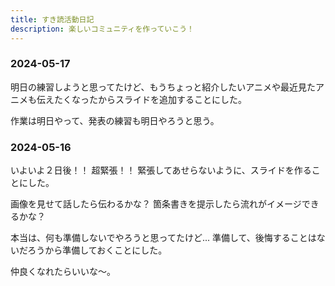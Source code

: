 ```yaml
---
title: すき読活動日記
description: 楽しいコミュニティを作っていこう！
---
```


### 2024-05-17
明日の練習しようと思ってたけど、もうちょっと紹介したいアニメや最近見たアニメも伝えたくなったからスライドを追加することにした。

作業は明日やって、発表の練習も明日やろうと思う。

### 2024-05-16
いよいよ２日後！！
超緊張！！
緊張してあせらないように、スライドを作ることにした。

画像を見せて話したら伝わるかな？
箇条書きを提示したら流れがイメージできるかな？

本当は、何も準備しないでやろうと思ってたけど...
準備して、後悔することはないだろうから準備しておくことにした。

仲良くなれたらいいな〜。